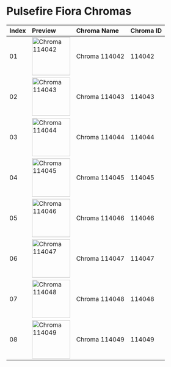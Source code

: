 # Pulsefire Fiora Chromas

| Index | Preview | Chroma Name | Chroma ID |
|:---|:---|:---|:---|
| 01 | <img src='https://raw.communitydragon.org/latest/plugins/rcp-be-lol-game-data/global/default/v1/champion-chroma-images/114/114042.png' alt='Chroma 114042' width='100'> | Chroma 114042 | 114042 |
| 02 | <img src='https://raw.communitydragon.org/latest/plugins/rcp-be-lol-game-data/global/default/v1/champion-chroma-images/114/114043.png' alt='Chroma 114043' width='100'> | Chroma 114043 | 114043 |
| 03 | <img src='https://raw.communitydragon.org/latest/plugins/rcp-be-lol-game-data/global/default/v1/champion-chroma-images/114/114044.png' alt='Chroma 114044' width='100'> | Chroma 114044 | 114044 |
| 04 | <img src='https://raw.communitydragon.org/latest/plugins/rcp-be-lol-game-data/global/default/v1/champion-chroma-images/114/114045.png' alt='Chroma 114045' width='100'> | Chroma 114045 | 114045 |
| 05 | <img src='https://raw.communitydragon.org/latest/plugins/rcp-be-lol-game-data/global/default/v1/champion-chroma-images/114/114046.png' alt='Chroma 114046' width='100'> | Chroma 114046 | 114046 |
| 06 | <img src='https://raw.communitydragon.org/latest/plugins/rcp-be-lol-game-data/global/default/v1/champion-chroma-images/114/114047.png' alt='Chroma 114047' width='100'> | Chroma 114047 | 114047 |
| 07 | <img src='https://raw.communitydragon.org/latest/plugins/rcp-be-lol-game-data/global/default/v1/champion-chroma-images/114/114048.png' alt='Chroma 114048' width='100'> | Chroma 114048 | 114048 |
| 08 | <img src='https://raw.communitydragon.org/latest/plugins/rcp-be-lol-game-data/global/default/v1/champion-chroma-images/114/114049.png' alt='Chroma 114049' width='100'> | Chroma 114049 | 114049 |
